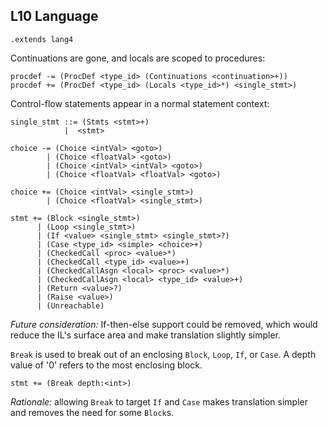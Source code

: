 ## L10 Language

```grammar
.extends lang4
```

Continuations are gone, and locals are scoped to procedures:

```grammar
procdef -= (ProcDef <type_id> (Continuations <continuation>+))
procdef += (ProcDef <type_id> (Locals <type_id>*) <single_stmt>)
```

Control-flow statements appear in a normal statement context:

```grammar
single_stmt ::= (Stmts <stmt>+)
            |  <stmt>

choice -= (Choice <intVal> <goto>)
        | (Choice <floatVal> <goto>)
        | (Choice <intVal> <intVal> <goto>)
        | (Choice <floatVal> <floatVal> <goto>)

choice += (Choice <intVal> <single_stmt>)
        | (Choice <floatVal> <single_stmt>)

stmt += (Block <single_stmt>)
      | (Loop <single_stmt>)
      | (If <value> <single_stmt> <single_stmt>?)
      | (Case <type_id> <simple> <choice>+)
      | (CheckedCall <proc> <value>*)
      | (CheckedCall <type_id> <value>+)
      | (CheckedCallAsgn <local> <proc> <value>*)
      | (CheckedCallAsgn <local> <type_id> <value>+)
      | (Return <value>?)
      | (Raise <value>)
      | (Unreachable)
```

*Future consideration:* If-then-else support could be removed, which would
reduce the IL's surface area and make translation slightly simpler.

`Break` is used to break out of an enclosing `Block`, `Loop`, `If`, or `Case`.
A depth value of '0' refers to the most enclosing block.

```grammar
stmt += (Break depth:<int>)
```

*Rationale:* allowing `Break` to target `If` and `Case` makes translation
simpler and removes the need for some `Block`s.
